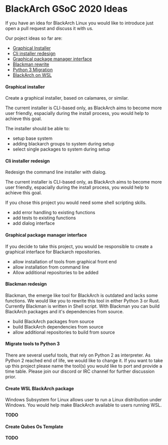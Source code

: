 # BlackArch GSoC 2020 Ideas

If you have an idea for BlackArch Linux you would like to
introduce just open a pull request and discuss it with us.


Our poject ideas so far are:

- [Graphical Installer](#graphical-installer)
- [Cli installer redesign](#cli-installer)
- [Graphical package manager interface](#graphical-package-manager-interface)
- [Blackman rewrite](#blackman-redesign)
- [Python 3 Migration](#migrate-tools-to-python-3)
- [BlackArch on WSL](create-wsl-blackarch-package)

#### Graphical installer

Create a graphical installer, based on calamares, or similar.

The current installer is CLI-based only, as BlackArch aims to become
more user friendly, espacially during the install process, you would help
to achieve this goal.

The installer should be able to:
- setup base system
- adding blackarch groups to system during setup
- select single packages to system during setup

#### Cli installer redesign

Redesign the command line installer with dialog.

The current installer is CLI-based only, as BlackArch aims to become
more user friendly, espacially during the install process, you would help
to achieve this goal.

If you chose this project you would need some shell scripting skills.
- add error handling to existing functions
- add tests to existing functions
- add dialog interface

#### Graphical package manager interface

If you decide to take this project, you would be responsible to create a graphical interface for Blackarch repositories.
- allow installation of tools from graphical front end
- allow installation from command line
- Allow additional repositories to be added

#### Blackman redesign

Blackman, the emerge like tool for BlackArch is outdated and lacks some functions.
We would like you to rewrite this tool in either Python 3 or Rust.
Currently Blackman is written in Shell script.
With Blackman you can build BlackArch packages and it's dependencies from source.

- build BlackArch packages from source
- build BlackArch dependencies from source
- allow additional repositories to build from source

#### Migrate tools to Python 3

There are several useful tools, that rely on Python 2 as interpreter.
As Python 2 reached end of life, we would like to change it.
If you want to take up this project please name the tool(s) you would like to
port and provide a time table. Please join our discord or IRC channel for
further discussion prior.


#### Create WSL BlackArch package

Windows Subsystem for Linux allows user to run a Linux distribution under
Windows. You would help make BlackArch available to users running WSL.

**TODO**


#### Create Qubes Os Template

**TODO**

